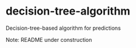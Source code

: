 # decision-tree-algorithm
Decision-tree-based algorithm for predictions

Note: README under construction
